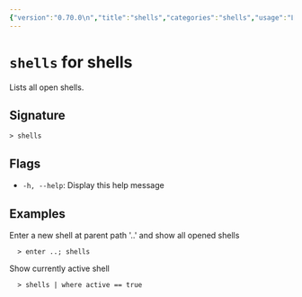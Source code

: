 ```yaml
---
{"version":"0.70.0\n","title":"shells","categories":"shells","usage":"Lists all open shells.\n"}
---
```

<!-- THIS FILE IS GENERATED BY update_book_commands.cjs USING NUSHELL'S HELP COMMANDS.
REFRAIN FROM EDITING IT MANUALLY.-->
# <code>shells</code> for shells

<div class='command-title'>Lists all open shells.</div>

## Signature

```> shells```

## Flags

 * ```-h, --help```: Display this help message
## Examples

  Enter a new shell at parent path '..' and show all opened shells
```shell
  > enter ..; shells
```
  Show currently active shell
```shell
  > shells | where active == true
```


